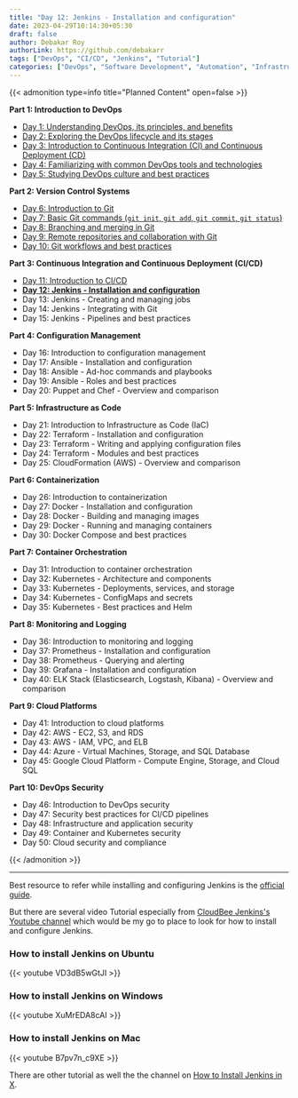 ```yaml
---
title: "Day 12: Jenkins - Installation and configuration"
date: 2023-04-29T10:14:30+05:30
draft: false
author: Debakar Roy
authorLink: https://github.com/debakarr
tags: ["DevOps", "CI/CD", "Jenkins", "Tutorial"] 
categories: ["DevOps", "Software Development", "Automation", "Infrastructure", "Git"]
---
```


{{< admonition type=info title="Planned Content" open=false >}}

**Part 1: Introduction to DevOps**

*   [Day 1: Understanding DevOps, its principles, and benefits](day1-devops)
*   [Day 2: Exploring the DevOps lifecycle and its stages](/posts/devops/day2-devops)
*   [Day 3: Introduction to Continuous Integration (CI) and Continuous Deployment (CD)](/posts/devops/day3-devops)
*   [Day 4: Familiarizing with common DevOps tools and technologies](/posts/devops/day4-devops)
*   [Day 5: Studying DevOps culture and best practices](/posts/devops/day5-devops)

**Part 2: Version Control Systems**

*   [Day 6: Introduction to Git](/posts/devops/day6-devops)
*   [Day 7: Basic Git commands (`git init`, `git add`, `git commit`, `git status`)](/posts/devops/day7-devops)
*   [Day 8: Branching and merging in Git](/posts/devops/day8-devops)
*   [Day 9: Remote repositories and collaboration with Git](/posts/devops/day9-devops)
*   [Day 10: Git workflows and best practices](/posts/devops/day10-devops)

**Part 3: Continuous Integration and Continuous Deployment (CI/CD)**

*   [Day 11: Introduction to CI/CD](/posts/devops/day11-devops)
*   **[Day 12: Jenkins - Installation and configuration](/posts/devops/day12-devops)**
*   Day 13: Jenkins - Creating and managing jobs
*   Day 14: Jenkins - Integrating with Git
*   Day 15: Jenkins - Pipelines and best practices

**Part 4: Configuration Management**

*   Day 16: Introduction to configuration management
*   Day 17: Ansible - Installation and configuration
*   Day 18: Ansible - Ad-hoc commands and playbooks
*   Day 19: Ansible - Roles and best practices
*   Day 20: Puppet and Chef - Overview and comparison

**Part 5: Infrastructure as Code**

*   Day 21: Introduction to Infrastructure as Code (IaC)
*   Day 22: Terraform - Installation and configuration
*   Day 23: Terraform - Writing and applying configuration files
*   Day 24: Terraform - Modules and best practices
*   Day 25: CloudFormation (AWS) - Overview and comparison

**Part 6: Containerization**

*   Day 26: Introduction to containerization
*   Day 27: Docker - Installation and configuration
*   Day 28: Docker - Building and managing images
*   Day 29: Docker - Running and managing containers
*   Day 30: Docker Compose and best practices

**Part 7: Container Orchestration**

*   Day 31: Introduction to container orchestration
*   Day 32: Kubernetes - Architecture and components
*   Day 33: Kubernetes - Deployments, services, and storage
*   Day 34: Kubernetes - ConfigMaps and secrets
*   Day 35: Kubernetes - Best practices and Helm

**Part 8: Monitoring and Logging**

*   Day 36: Introduction to monitoring and logging
*   Day 37: Prometheus - Installation and configuration
*   Day 38: Prometheus - Querying and alerting
*   Day 39: Grafana - Installation and configuration
*   Day 40: ELK Stack (Elasticsearch, Logstash, Kibana) - Overview and comparison

**Part 9: Cloud Platforms**

*   Day 41: Introduction to cloud platforms
*   Day 42: AWS - EC2, S3, and RDS
*   Day 43: AWS - IAM, VPC, and ELB
*   Day 44: Azure - Virtual Machines, Storage, and SQL Database
*   Day 45: Google Cloud Platform - Compute Engine, Storage, and Cloud SQL

**Part 10: DevOps Security**

*   Day 46: Introduction to DevOps security
*   Day 47: Security best practices for CI/CD pipelines
*   Day 48: Infrastructure and application security
*   Day 49: Container and Kubernetes security
*   Day 50: Cloud security and compliance

{{< /admonition >}}

---

Best resource to refer while installing and configuring Jenkins is the [official guide](https://www.jenkins.io/doc/book/installing/).

But there are several video Tutorial especially from [CloudBee Jenkins's Youtube channel](https://www.youtube.com/@CloudBeesTV) which would be my go to place to look for how to install and configure Jenkins.


### How to install Jenkins on Ubuntu

{{< youtube VD3dB5wGtJI >}}

### How to install Jenkins on Windows

{{< youtube XuMrEDA8cAI >}}

### How to install Jenkins on Mac

{{< youtube B7pv7n_c9XE >}}

There are other tutorial as well the the channel on [How to Install Jenkins in X](https://www.youtube.com/@CloudBeesTV/search?query=How%20to%20Install%20Jenkins).
